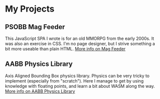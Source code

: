 # My Projects

## PSOBB Mag Feeder
This JavaScript SPA I wrote is for an old MMORPG from the early 2000s. It was also an exercise in CSS. I'm no page designer, but I strive something a bit more useable than plain HTML.
[More info on Mag Feeder](https://github.com/ariajanke/mag-feeder)

## AABB Physics Library
Axis Aligned Bounding Box physics library. Physics can be very tricky to implement (especially from "scratch"). Here I manage to get by using knowledge with floating points, and learn a bit about WASM along the way.
[More info on AABB Physics Library](https://github.com/ariajanke/aabbtdp)
